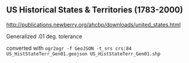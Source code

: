 US Historical States & Territories (1783-2000)
---------


http://publications.newberry.org/ahcbp/downloads/united_states.html

Generalized .01 deg. tolerance

converted with
`ogr2ogr -f GeoJSON -t_srs crs:84 US_HistStateTerr_Gen01.geojson US_HistStateTerr_Gen01.shp`

